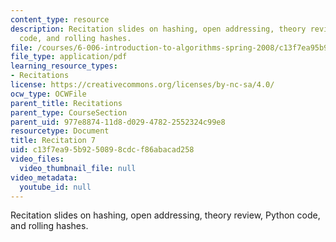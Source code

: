 ```yaml
---
content_type: resource
description: Recitation slides on hashing, open addressing, theory review, Python
  code, and rolling hashes.
file: /courses/6-006-introduction-to-algorithms-spring-2008/c13f7ea95b9250898cdcf86abacad258_recitation07.pdf
file_type: application/pdf
learning_resource_types:
- Recitations
license: https://creativecommons.org/licenses/by-nc-sa/4.0/
ocw_type: OCWFile
parent_title: Recitations
parent_type: CourseSection
parent_uid: 977e8874-11d8-d029-4782-2552324c99e8
resourcetype: Document
title: Recitation 7
uid: c13f7ea9-5b92-5089-8cdc-f86abacad258
video_files:
  video_thumbnail_file: null
video_metadata:
  youtube_id: null
---
```

Recitation slides on hashing, open addressing, theory review, Python code, and rolling hashes.